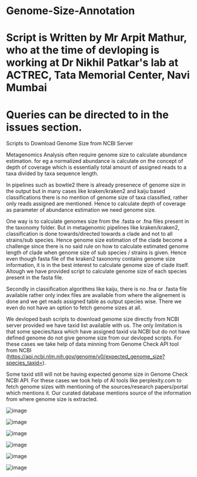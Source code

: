 # Genome-Size-Annotation
# Script is Written by Mr Arpit Mathur, who at the time of devloping is working at Dr Nikhil Patkar's lab at ACTREC, Tata Memorial Center, Navi Mumbai
# Queries can be directed to in the issues section. 


Scripts to Download Genome Size from NCBI Server 

Metagenomics Analysis often require genome size to calculate abundance estimation. for eg a normalized abundance is calculate on the concept of depth of coverage which is essentially total amount of assigned reads to a taxa divided by taxa sequence length. 

In pipelines such as bowtie2 there is already presenece of genome size in the output but in many cases like kraken/kraken2 and kaiju based classifications there is no mention of genome size of taxa classified, rather only reads assigned are mentioned. Hence to calculate depth of coverage as parameter of abundance estimation we need genome size. 

One way is to calculate genomes size from the .fasta or .fna files present in the taxonomy folder. But in metagenomic pipelines like kraken/kraken2, classification is done towards/directed towards a clade and not to all strains/sub species. Hence genome size estimation of the clade become a challenge since there is no said rule on how to calculate estimated genome length of clade when genome size of sub species / strains is given. Hence even though fasta file of the kraken2 taxonomy contains genome size information, it is in the best interest to calculate genome size of clade itself. Altough we have provided script to calculate genome size of each species present in the fasta file.  

Secondly in classification algorithms like kaiju, there is no .fna or .fasta file available rather only index files are available from where the alignement is done and we get reads assigned table as output species wise. There we even do not have an option to fetch genome sizes at all. 

We devloped bash scripts to download genome size directly from NCBI server provided we have taxid list available with us. The only limitation is that some species/taxa which have assigned taxid via NCBI but do not have defined genome do not give genome size from our devloped scripts. For these cases we take help of data minning from Genome Check API tool from NCBI (https://api.ncbi.nlm.nih.gov/genome/v0/expected_genome_size?species_taxid=<taxid>).  

Some taxid still will not be having expected genome size in Genome Check NCBI API.  For these cases we took help of AI tools like perplexity.com to fetch genome sizes with mentioning of the sources/research papers/portal which mentions it. Our curated database mentions source of the information from where genome size is extracted. 


![image](https://github.com/user-attachments/assets/876fd8bf-d167-428b-85c0-d41e186ca9ad)


![image](https://github.com/user-attachments/assets/6006f78e-6af2-4149-b5b9-9fe946b66426)


![image](https://github.com/user-attachments/assets/53bea1d8-2dc5-4332-a2e9-8e9657c92e8c)

![image](https://github.com/user-attachments/assets/2756722f-a0f6-4285-8938-27d3745bb8f2)

![image](https://github.com/user-attachments/assets/fc948580-827a-47e4-8e85-084b1e2cea7d)

![image](https://github.com/user-attachments/assets/3723aff3-d0aa-4ba2-9fdf-0fbdd65d292c)

